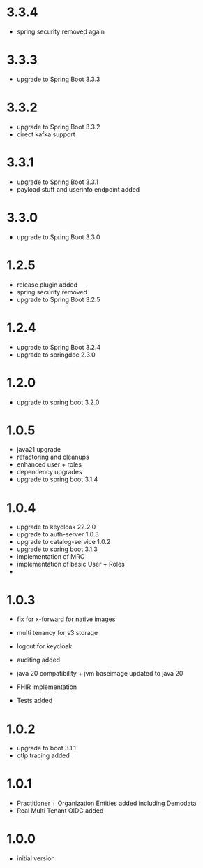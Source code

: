 # 3.3.4
- spring security removed again

# 3.3.3
- upgrade to Spring Boot 3.3.3

# 3.3.2
- upgrade to Spring Boot 3.3.2
- direct kafka support

# 3.3.1
- upgrade to Spring Boot 3.3.1
- payload stuff and userinfo endpoint added

# 3.3.0
- upgrade to Spring Boot 3.3.0

# 1.2.5
- release plugin added
- spring security removed
- upgrade to Spring Boot 3.2.5

# 1.2.4
- upgrade to Spring Boot 3.2.4
- upgrade to springdoc 2.3.0

# 1.2.0
- upgrade to spring boot 3.2.0

# 1.0.5
- java21 upgrade
- refactoring and cleanups
- enhanced user + roles
- dependency upgrades
- upgrade to spring boot 3.1.4

# 1.0.4
- upgrade to keycloak 22.2.0
- upgrade to auth-server 1.0.3 
- upgrade to catalog-service 1.0.2
- upgrade to spring boot 3.1.3
- implementation of MRC 
- implementation of basic User + Roles
- 
# 1.0.3
- fix for x-forward for native images
- multi tenancy for s3 storage
- logout for keycloak
- auditing added                           

- java 20 compatibility + jvm baseimage updated to java 20
- FHIR implementation
- Tests added

# 1.0.2
- upgrade to boot 3.1.1
- otlp tracing added

# 1.0.1
- Practitioner + Organization Entities added including Demodata
- Real Multi Tenant OIDC added

# 1.0.0
- initial version